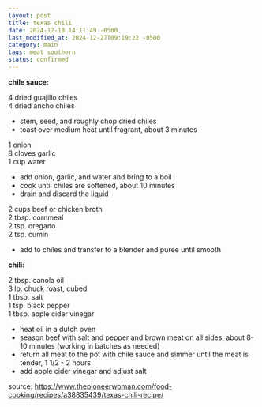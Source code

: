 ```yaml
---
layout: post
title: texas chili
date: 2024-12-18 14:11:49 -0500
last_modified_at: 2024-12-27T09:19:22 -0500
category: main
tags: meat southern
status: confirmed
---
```


**chile sauce:**

4 dried guajillo chiles  
4 dried ancho chiles  
* stem, seed, and roughly chop dried chiles
* toast over medium heat until fragrant, about 3 minutes

1 onion  
8 cloves garlic  
1 cup water  
* add onion, garlic, and water and bring to a boil
* cook until chiles are softened, about 10 minutes
* drain and discard the liquid

2 cups beef or chicken broth  
2 tbsp. cornmeal  
2 tsp. oregano  
2 tsp. cumin  
* add to chiles and transfer to a blender and puree until smooth

**chili:**

2 tbsp. canola oil  
3 lb. chuck roast, cubed  
1 tbsp. salt  
1 tsp. black pepper  
1 tbsp. apple cider vinegar  
* heat oil in a dutch oven
* season beef with salt and pepper and brown meat on all sides, about 8-10 minutes (working in
  batches as needed)
* return all meat to the pot with chile sauce and simmer until the meat is tender, 1 1/2 - 2 hours
* add apple cider vinegar and adjust salt

source: <https://www.thepioneerwoman.com/food-cooking/recipes/a38835439/texas-chili-recipe/>
